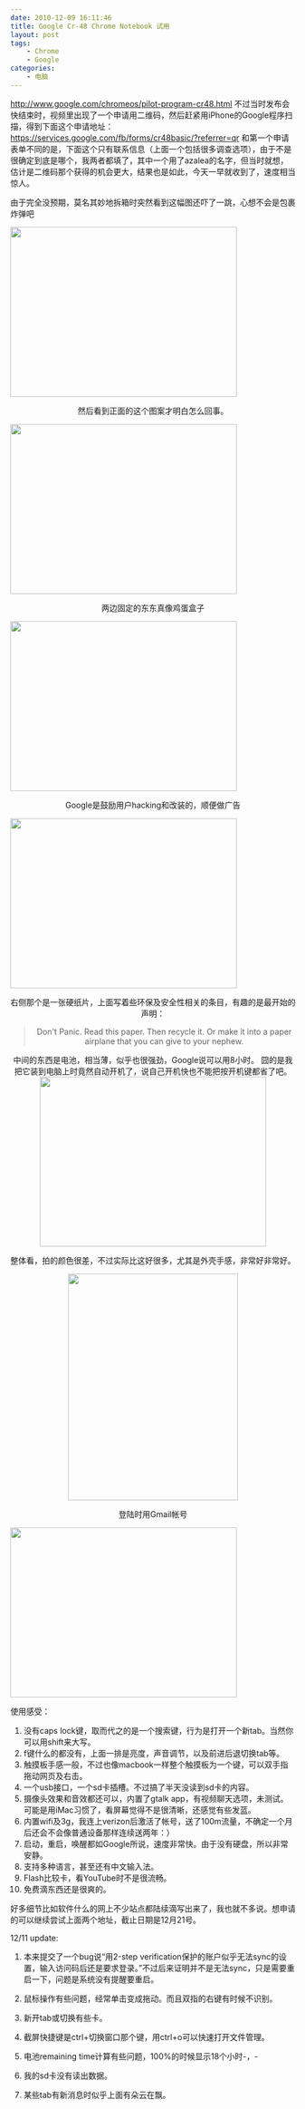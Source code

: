 ```yaml
---
date: 2010-12-09 16:11:46
title: Google Cr-48 Chrome Notebook 试用
layout: post
tags:
    - Chrome
    - Google
categories:
    - 电脑
---
```

http://www.google.com/chromeos/pilot-program-cr48.html
不过当时发布会快结束时，视频里出现了一个申请用二维码，然后赶紧用iPhone的Google程序扫描，得到下面这个申请地址：
https://services.google.com/fb/forms/cr48basic/?referrer=qr
和第一个申请表单不同的是，下面这个只有联系信息（上面一个包括很多调查选项），由于不是很确定到底是哪个，我两者都填了，其中一个用了azalea的名字，但当时就想，估计是二维码那个获得的机会更大，结果也是如此，今天一早就收到了，速度相当惊人。

由于完全没预期，莫名其妙地拆箱时突然看到这幅图还吓了一跳，心想不会是包裹炸弹吧

<a href="http://pic.ztpala.com/wp-content/uploads/2010/12/IMG_0781.jpg"><img class="aligncenter size-medium wp-image-4525" title="IMG_0781" src="http://ztpala.com/wp-content/uploads/2010/12/IMG_0781-400x300.jpg" alt="" width="400" height="300" /></a>
<p style="text-align:center;">然后看到正面的这个图案才明白怎么回事。</p>
<a href="http://pic.ztpala.com/wp-content/uploads/2010/12/IMG_0029.jpg"><img class="aligncenter size-medium wp-image-4519" title="IMG_0029" src="http://ztpala.com/wp-content/uploads/2010/12/IMG_0029-400x300.jpg" alt="" width="400" height="300" /></a>
<p style="text-align:center;">两边固定的东东真像鸡蛋盒子</p>
<a href="http://pic.ztpala.com/wp-content/uploads/2010/12/IMG_0031.jpg"><img class="aligncenter size-medium wp-image-4520" title="IMG_0031" src="http://ztpala.com/wp-content/uploads/2010/12/IMG_0031-400x300.jpg" alt="" width="400" height="300" /></a>
<p style="text-align:center;">Google是鼓励用户hacking和改装的，顺便做广告</p>
<img class="aligncenter size-medium wp-image-4521" title="IMG_0032" src="http://pic.ztpala.com/wp-content/uploads/2010/12/IMG_0032-400x300.jpg" alt="" width="400" height="300" />
<p style="text-align:center;">右侧那个是一张硬纸片，上面写着些环保及安全性相关的条目，有趣的是最开始的声明：</p>

<blockquote style="text-align:center;">Don't Panic.
Read this paper. Then recycle it. Or make it into a paper airplane that you can give to your nephew.</blockquote>
<p style="text-align:center;">中间的东西是电池，相当薄，似乎也很强劲，Google说可以用8小时。
囧的是我把它装到电脑上时竟然自动开机了，说自己开机快也不能把按开机键都省了吧。
<img class="aligncenter size-medium wp-image-4522" title="IMG_0033" src="http://pic.ztpala.com/wp-content/uploads/2010/12/IMG_0033-400x300.jpg" alt="" width="400" height="300" /></p>
<p style="text-align:center;">整体看，拍的颜色很差，不过实际比这好很多，尤其是外壳手感，非常好非常好。</p>
<p style="text-align:center;"><img class="aligncenter size-medium wp-image-4523" title="IMG_0035" src="http://pic.ztpala.com/wp-content/uploads/2010/12/IMG_0035-300x400.jpg" alt="" width="300" height="400" /></p>
<p style="text-align:center;">登陆时用Gmail帐号</p>
<img class="aligncenter size-medium wp-image-4524" title="IMG_0780" src="http://pic.ztpala.com/wp-content/uploads/2010/12/IMG_0780-400x300.jpg" alt="" width="400" height="300" />

使用感受：
1. 没有caps lock键，取而代之的是一个搜索键，行为是打开一个新tab。当然你可以用shift来大写。
2. f键什么的都没有，上面一排是亮度，声音调节，以及前进后退切换tab等。
3. 触摸板手感一般，不过也像macbook一样整个触摸板为一个键，可以双手指拖动网页及右击。
4. 一个usb接口，一个sd卡插槽。不过搞了半天没读到sd卡的内容。
5. 摄像头效果和音效都还可以，内置了gtalk app，有视频聊天选项，未测试。可能是用iMac习惯了，看屏幕觉得不是很清晰，还感觉有些发蓝。
6. 内置wifi及3g，我连上verizon后激活了帐号，送了100m流量，不确定一个月后还会不会像普通设备那样连续送两年：）
7. 启动，重启，唤醒都如Google所说，速度非常快。由于没有硬盘，所以非常安静。
8. 支持多种语言，甚至还有中文输入法。
9. Flash比较卡，看YouTube时不是很流畅。
10. 免费滴东西还是很爽的。

好多细节比如软件什么的网上不少站点都陆续滴写出来了，我也就不多说。想申请的可以继续尝试上面两个地址，截止日期是12月21号。

12/11 update:

1. 本来提交了一个bug说“用2-step verification保护的账户似乎无法sync的设置，输入访问码后还是要求登录。”不过后来证明并不是无法sync，只是需要重启一下，问题是系统没有提醒要重启。

2. 鼠标操作有些问题，经常单击变成拖动。而且双指的右键有时候不识别。

3. 新开tab或切换有些卡。

4. 截屏快捷键是ctrl+切换窗口那个键，用ctrl+o可以快速打开文件管理。

5. 电池remaining time计算有些问题，100%的时候显示18个小时-，-

6. 我的sd卡没有读出数据。

7. 某些tab有新消息时似乎上面有朵云在飘。
